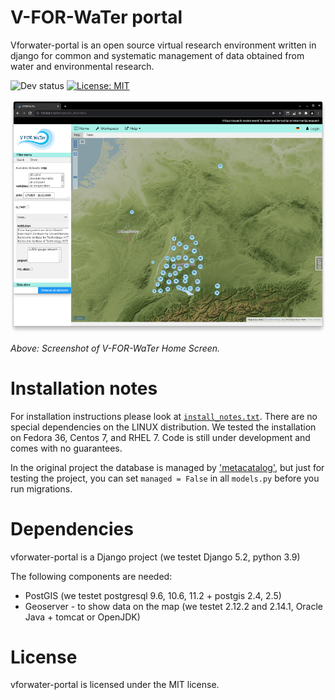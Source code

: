 # V-FOR-WaTer portal

Vforwater-portal is an open source virtual research environment written in django for common and systematic management of data obtained from water and environmental research.

![Dev status](https://img.shields.io/badge/development%20status-2%20--%20Pre--alpha-orange)
 [![License: MIT](https://img.shields.io/badge/License-MIT-green.svg)](https://opensource.org/licenses/MIT)

![Screenshot](screenshot.png)

*Above: Screenshot of V-FOR-WaTer Home Screen.*

# Installation notes

For installation instructions please look at [`install_notes.txt`](install_notes.txt).
There are no special dependencies on the LINUX distribution. We tested the installation on Fedora 36, Centos 7, and RHEL 7.
Code is still under development and comes with no guarantees.

In the original project the database is managed by ['metacatalog'](https://github.com/VForWaTer/metacatalog), but just for
testing the project, you can set `managed = False` in all `models.py` before you run migrations.

# Dependencies

vforwater-portal is a Django project (we testet Django 5.2, python 3.9)

The following components are needed:
* PostGIS (we testet postgresql 9.6, 10.6, 11.2 + postgis 2.4, 2.5)
* Geoserver - to show data on the map (we testet 2.12.2 and 2.14.1, Oracle Java + tomcat or OpenJDK)

# License

vforwater-portal is licensed under the MIT license.
